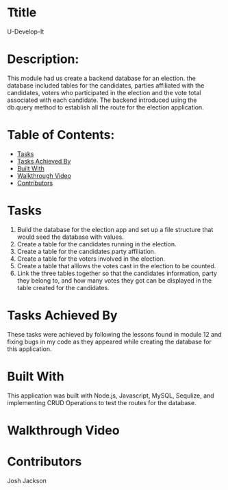 # Ttitle
U-Develop-It

# Description:
This module had us create a backend database for an election. the database included tables for the candidates, parties affiliated with the candidates, voters who participated in the election and the vote total associated with each candidate. The backend introduced using the db.query method to establish all the route for the election application.

# Table of Contents:
- [Tasks](#tasks)
- [Tasks Achieved By](#tasks)
- [Built With](#built)
- [Walkthrough Video](#walkthrough)
- [Contributors](#contributors)

# Tasks
1. Build the database for the election app and set up a file structure that would seed the database with values.
2. Create a table for the candidates running in the election.
3. Create a table for the candidates party affiliation.
4. Create a table for the voters involved in the election.
5. Create a table that alllows the votes cast in the election to be counted.
6. Link the three tables together so that the candidates information, party they belong to, and how many votes they got can be displayed in the table created for the candidates.

# Tasks Achieved By
These tasks were achieved by following the lessons found in module 12 and fixing bugs in my code as they appeared while creating the database for this application.

# Built With
This application was built with Node.js, Javascript, MySQL, Sequlize, and implementing CRUD Operations to test the routes for the database.

# Walkthrough Video

# Contributors
Josh Jackson